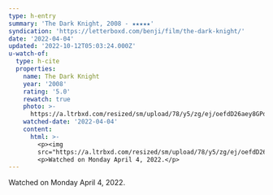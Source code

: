 ```yaml
---
type: h-entry
summary: 'The Dark Knight, 2008 - ★★★★★'
syndication: 'https://letterboxd.com/benji/film/the-dark-knight/'
date: '2022-04-04'
updated: '2022-10-12T05:03:24.000Z'
u-watch-of:
  type: h-cite
  properties:
    name: The Dark Knight
    year: '2008'
    rating: '5.0'
    rewatch: true
    photo: >-
      https://a.ltrbxd.com/resized/sm/upload/78/y5/zg/ej/oefdD26aey8GPdx7Rm45PNncJdU-0-600-0-900-crop.jpg?v=2d0ce4be25
    watched-date: '2022-04-04'
    content:
      html: >-
        <p><img
        src="https://a.ltrbxd.com/resized/sm/upload/78/y5/zg/ej/oefdD26aey8GPdx7Rm45PNncJdU-0-600-0-900-crop.jpg?v=2d0ce4be25"/></p>
        <p>Watched on Monday April 4, 2022.</p>
---
```

Watched on Monday April 4, 2022.
